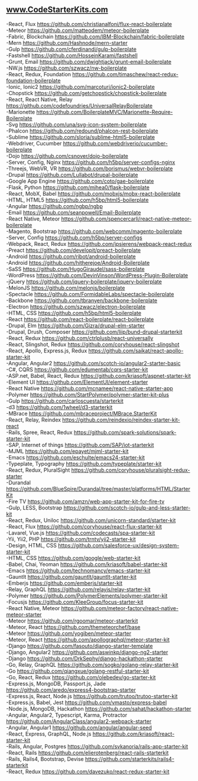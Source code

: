 
## www.CodeStarterKits.com<br>


-React, Flux               https://github.com/christianalfoni/flux-react-boilerplate <br>
-Meteor                    https://github.com/matteodem/meteor-boilerplate <br>
-Fabric, Blockchain        https://github.com/IBM-Blockchain/fabric-boilerplate <br>
-Mern                      https://github.com/Hashnode/mern-starter <br>
-Gulp                      https://github.com/cferdinandi/gulp-boilerplate <br>
-Fastshell                 https://github.com/HosseinKarami/fastshell <br>
-Grunt, Email              https://github.com/dwightjack/grunt-email-boilerplate <br>
-NW.js                     https://github.com/szwacz/nw-boilerplate <br>
-React, Redux, Foundation       https://github.com/timaschew/react-redux-foundation-boilerplate <br>
-Ionic, Ionic2                  https://github.com/marcoturi/ionic2-boilerplate <br>
-Chopstick                      https://github.com/getchopstick/chopstick-boilerplate <br>
-React, React Native, Relay     https://github.com/codefoundries/UniversalRelayBoilerplate <br>
-Marionette                     https://github.com/BoilerplateMVC/Marionette-Require-Boilerplate <br>
-Svg                            https://github.com/una/svg-icon-system-boilerplate <br>
-Phalcon                        https://github.com/redound/phalcon-rest-boilerplate <br>
-Sublime                        https://github.com/sloria/sublime-html5-boilerplate <br>
-Webdriver, Cucumber            https://github.com/webdriverio/cucumber-boilerplate <br>
-Dojo                           https://github.com/csnover/dojo-boilerplate <br>
-Server, Config, Nginx          https://github.com/h5bp/server-configs-nginx <br>
-Threejs, WebVR, VR             https://github.com/borismus/webvr-boilerplate <br>
-Drupal              https://github.com/Lullabot/drupal-boilerplate <br>
-Google App Engine   https://github.com/coto/gae-boilerplate <br>
-Flask, Python       https://github.com/mjhea0/flask-boilerplate <br>
-React, MobX, Babel  https://github.com/mobxjs/mobx-react-boilerplate <br>
-HTML, HTML5         https://github.com/h5bp/html5-boilerplate <br>
-Angular             https://github.com/ngbp/ngbp <br>
-Email               https://github.com/seanpowell/Email-Boilerplate <br>
-React Native, Meteor    https://github.com/spencercarli/react-native-meteor-boilerplate <br>
-Magento, Bootstrap      https://github.com/webcomm/magento-boilerplate <br>
-Server, Config          https://github.com/h5bp/server-configs <br>
-Webpack, React, Redux   https://github.com/jpsierens/webpack-react-redux <br>
-Preact                https://github.com/developit/preact-boilerplate <br>
-Android               https://github.com/ribot/android-boilerplate <br>
-Android               https://github.com/hitherejoe/Android-Boilerplate <br>
-SaSS                  https://github.com/HugoGiraudel/sass-boilerplate <br>
-WordPress             https://github.com/DevinVinson/WordPress-Plugin-Boilerplate <br>
-jQuery                https://github.com/jquery-boilerplate/jquery-boilerplate <br>
-MelonJS               https://github.com/melonjs/boilerplate <br>
-Spectacle             https://github.com/FormidableLabs/spectacle-boilerplate <br>
-Backbone              https://github.com/tbranyen/backbone-boilerplate <br>
-Electron              https://github.com/szwacz/electron-boilerplate <br>
-HTML, CSS             https://github.com/h5bp/html5-boilerplate <br>
-React                 https://github.com/react-boilerplate/react-boilerplate <br>
-Drupal, Elm           https://github.com/Gizra/drupal-elm-starter <br>
-Drupal, Drush, Composer          https://github.com/liip/bund-drupal-starterkit <br>
-React, Redux                     https://github.com/ctrlplusb/react-universally <br>
-React, Slingshot, Redux          https://github.com/coryhouse/react-slingshot <br>
-React, Apollo, Express.js, Redux       https://github.com/saikat/react-apollo-starter-kit <br>
-Angular, Angular2     https://github.com/scotch-io/angular2-starter-basic <br>
-C#, CQRS              https://github.com/edumentab/cqrs-starter-kit <br>
-ASP.net, Babel, React, Redux           https://github.com/kriasoft/aspnet-starter-kit <br>
-Element UI            https://github.com/ElementUI/element-starter <br>
-React Native          https://github.com/mcnamee/react-native-starter-app <br>
-Polymer               https://github.com/StartPolymer/polymer-starter-kit-plus <br>
-Gulp                  https://github.com/carloscuesta/starterkit <br>
-d3                    https://github.com/1wheel/d3-starterkit <br>
-MBrace                https://github.com/mbraceproject/MBrace.StarterKit <br>
-React, Relay, Reindex            https://github.com/reindexio/reindex-starter-kit-react <br>
-Rails, Spree, React, Redux       https://github.com/spark-solutions/spark-starter-kit <br>
-SAP, Internet of things          https://github.com/SAP/iot-starterkit <br>
-MJML                             https://github.com/epayet/mjml-starter-kit <br>
-Emacs                            https://github.com/eschulte/emacs24-starter-kit <br>
-Typeplate, Typography            https://github.com/typeplate/starter-kit <br>
-React, Redux, PluralSight        https://github.com/coryhouse/pluralsight-redux-starter <br>
-Durandal                         https://github.com/BlueSpire/Durandal/tree/master/platforms/HTML/StarterKit <br>
-Fire TV                          https://github.com/amzn/web-app-starter-kit-for-fire-tv <br>
-Gulp, LESS, Bootstrap            https://github.com/scotch-io/gulp-and-less-starter-kit <br>
-React, Redux, Uniloc             https://github.com/unicorn-standard/starter-kit <br>
-React, Flux                      https://github.com/coryhouse/react-flux-starter-kit <br>
-Lavarel, Vue.js                  https://github.com/codecasts/spa-starter-kit <br>
-Yii, Yii2, PHP        https://github.com/trntv/yii2-starter-kit <br>
-Design, HTML, CSS     https://github.com/salesforce-ux/design-system-starter-kit <br>
-HTML, CSS             https://github.com/google/web-starter-kit <br>
-Babel, Chai, Yeoman   https://github.com/kriasoft/babel-starter-kit <br>
-Emacs                 https://github.com/technomancy/emacs-starter-kit <br>
-Gauntlt               https://github.com/gauntlt/gauntlt-starter-kit <br>
-Emberjs               https://github.com/emberjs/starter-kit <br>
-Relay, GraphQL        https://github.com/relayjs/relay-starter-kit <br>
-Polymer               https://github.com/PolymerElements/polymer-starter-kit <br>
-Focusjs               https://github.com/KleeGroup/focus-starter-kit <br>
-React Native, Meteor  https://github.com/meteor-factory/react-native-meteor-starter <br>
-Meteor                https://github.com/rgoomar/meteor-starterkit <br>
-Meteor, React          https://github.com/themeteorchef/base <br>
-Meteor                https://github.com/yogiben/meteor-starter <br>
-Meteor, React         https://github.com/apollographql/meteor-starter-kit <br>
-Django                https://github.com/fasouto/django-starter-template <br>
-Django, Angular2      https://github.com/aswinkp/django-ng2-starter <br>
-Django                https://github.com/DrkSephy/django-hackathon-starter <br>
-Go, Relay, GraphQL    https://github.com/sogko/golang-relay-starter-kit <br>
-Go                    https://github.com/qiangxue/golang-restful-starter-kit <br>
-Go, React, Redux      https://github.com/olebedev/go-starter-kit <br>
-Express.js, MongoDB, Passport.js, Jade      https://github.com/aredo/express4-bootstrap-starter <br>
-Express.js, React, Node.js                  https://github.com/trutoo/trutoo-starter-kit <br>
-Express.js, Babel, Jest                     https://github.com/vmasto/express-babel <br>
-Node.js, MongoDB, Hackathon                 https://github.com/sahat/hackathon-starter <br>
-Angular, Angular2, Typescript, Karma, Protractor        https://github.com/AngularClass/angular2-webpack-starter <br>
-Angular, Angular1                           https://github.com/angular/angular-seed <br>
-React, Express, GraphQL, Node.js            https://github.com/kriasoft/react-starter-kit <br>
-Rails, Angular, Postgres                    https://github.com/svkanoria/rails-app-starter-kit <br>
-React, Rails                                https://github.com/elierotenberg/react-rails-starterkit <br>
-Rails, Rails4, Bootstrap, Devise            https://github.com/starterkits/rails4-starterkit <br>
-React, Redux                                https://github.com/davezuko/react-redux-starter-kit <br>
